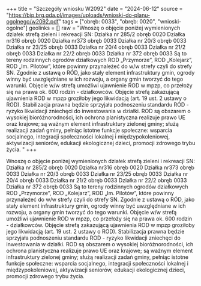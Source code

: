+++
title = "Szczegóły wniosku W2092"
date = "2024-06-12"
source = "https://bip.brg.gda.pl/images/uploads/wnioski-do-planu-ogolnego/w2092.pdf"
tags = ["obręb: 0033", "obręb: 0020", "wnioski-ogolne"]
geolinks = []
raw = "Wnoszę o objęcie poniżej wymienionych działek strefą zieleni i rekreacji SN:  Działka nr 285/2 obręb 0020  Działka nr316 obręb 0020 Działka nr373 obręb 0033 Działka nr 20/3 obręb 0033 Działka nr 23/25 obręb 0033 Działka nr 20/4 obręb 0033 Działka nr 21/2 obręb 0033  Działka nr 22/2 obręb 0033 Działka nr 372 obręb 0033  Są to tereny rodzinnych ogrodów działkowych ROD „Przymorze”, ROD „Kolejarz”, ROD „Im. Pilotów”,  które powinny przynależeć do w/w strefy czyli do strefy SN. Zgodnie z ustawą o RÓD, jako stały element  infrastruktury gmin, ogrody winny być uwzględniane w ich rozwoju, a organy gmin tworzyć do tego warunki. Objęcie w/w strefą umożliwi ujawnienie ROD w mpzp, co przełoży się na prawa ok. 600 rodzin - działkowców.   Objęcie strefą zakazującą ujawnienia ROD w mpzp groziłoby jego likwidacją (art. 19 ust. 2 ustawy o ROD). Stabilizacja prawna będzie sprzyjała podnoszeniu standardu ROD - ryzyko likwidacji zniechęci do inwestowania  w działki. ROD są obszarem o wysokiej bioróżnorodności, ich ochrona planistyczna realizuje prawo UE oraz  krajowe; są ważnym element infrastruktury zielonej gminy; służą realizacji zadań gminy, pełniąc istotne funkcje społeczne: wsparcia socjalnego, integracji społeczności lokalnej i międzypokoleniowej, aktywizacji seniorów,  edukacji ekologicznej dzieci, promocji zdrowego trybu życia.  "
+++

Wnoszę o objęcie poniżej wymienionych działek strefą zieleni i rekreacji SN:
 Działka nr 285/2 obręb 0020
 Działka nr316 obręb 0020
Działka nr373 obręb 0033
Działka nr 20/3 obręb 0033
Działka nr 23/25 obręb 0033
Działka nr 20/4 obręb 0033
Działka nr 21/2 obręb 0033
 Działka nr 22/2 obręb 0033
Działka nr 372 obręb 0033
 Są to tereny rodzinnych ogrodów działkowych ROD „Przymorze”, ROD „Kolejarz”, ROD „Im. Pilotów”,
 które powinny przynależeć do w/w strefy czyli do strefy SN. Zgodnie z ustawą o RÓD, jako stały element
 infrastruktury gmin, ogrody winny być uwzględniane w ich rozwoju, a organy gmin tworzyć do tego warunki.
Objęcie w/w strefą umożliwi ujawnienie ROD w mpzp, co przełoży się na prawa ok. 600 rodzin - działkowców. 
 Objęcie strefą zakazującą ujawnienia ROD w mpzp groziłoby jego likwidacją (art. 19 ust. 2 ustawy o ROD).
Stabilizacja prawna będzie sprzyjała podnoszeniu standardu ROD - ryzyko likwidacji zniechęci do inwestowania 
w działki. ROD są obszarem o wysokiej bioróżnorodności, ich ochrona planistyczna realizuje prawo UE oraz
 krajowe; są ważnym element infrastruktury zielonej gminy; służą realizacji zadań gminy, pełniąc istotne funkcje
społeczne: wsparcia socjalnego, integracji społeczności lokalnej i międzypokoleniowej, aktywizacji seniorów, 
edukacji ekologicznej dzieci, promocji zdrowego trybu życia. 



